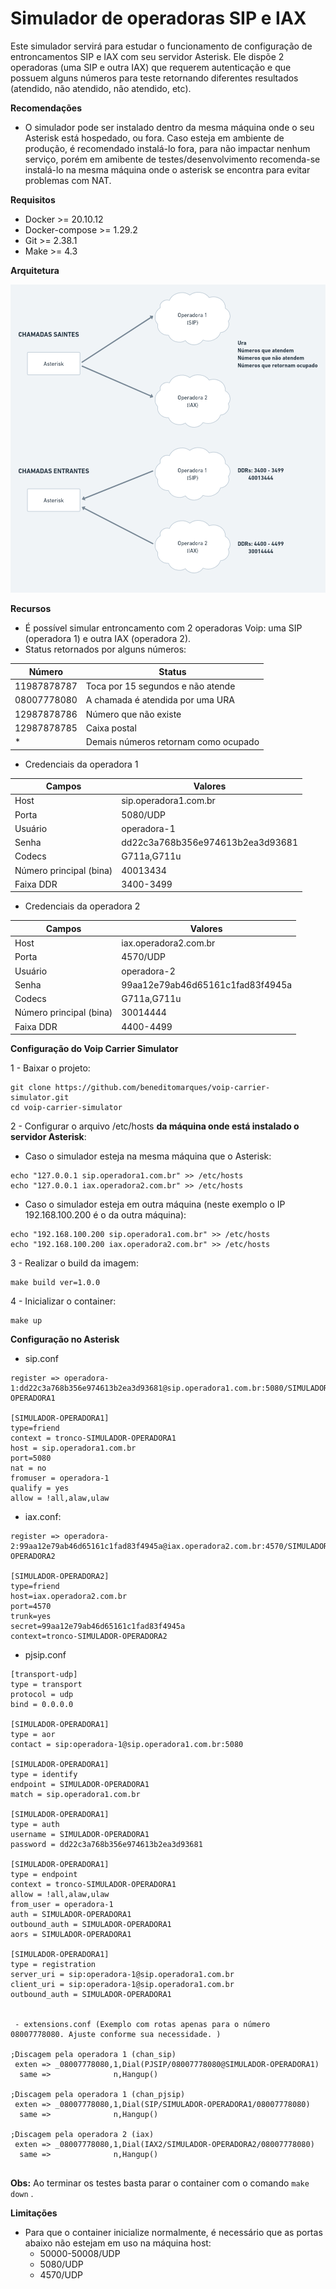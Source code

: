 # Simulador de operadoras SIP e IAX

Este simulador servirá para estudar o funcionamento de configuração de entroncamentos SIP e IAX com seu servidor Asterisk. Ele dispõe 2 operadoras (uma SIP e outra IAX) que requerem autenticação e que possuem alguns números para teste retornando diferentes resultados (atendido, não atendido, não atendido, etc).

**Recomendações**

 - O simulador pode ser instalado dentro da mesma máquina onde o seu Asterisk está hospedado, ou fora. Caso esteja em ambiente de produção, é recomendado instalá-lo fora, para não impactar nenhum serviço, porém em amibente de testes/desenvolvimento recomenda-se instalá-lo na mesma máquina onde o asterisk se encontra para evitar problemas com NAT.

**Requisitos**

 - Docker >= 20.10.12
 - Docker-compose >= 1.29.2
 - Git >= 2.38.1
 - Make >= 4.3

**Arquitetura**

![architecture.png](architecture.png)


**Recursos**

 - É possível simular entroncamento com 2 operadoras Voip: uma SIP (operadora 1) e outra IAX (operadora 2).
 - Status retornados por alguns números:

|Número|Status|
|--|--|
|11987878787|Toca por 15 segundos e não atende|
|08007778080|A chamada é atendida por uma URA|
|12987878786| Número que não existe |
|12987878785| Caixa postal |
| * |Demais números retornam como ocupado |
 
  - Credenciais  da operadora 1

|Campos|Valores|
|--|--|
|Host|sip.operadora1.com.br|
|Porta|5080/UDP|
|Usuário|operadora-1|
|Senha|dd22c3a768b356e974613b2ea3d93681|
|Codecs|G711a,G711u|
|Número principal (bina)|40013434|
|Faixa DDR|3400-3499|

  - Credenciais  da operadora 2
   
|Campos|Valores|
|--|--|
|Host|iax.operadora2.com.br|
|Porta|4570/UDP|
|Usuário|operadora-2|
|Senha|99aa12e79ab46d65161c1fad83f4945a|
|Codecs|G711a,G711u|
|Número principal (bina)|30014444|
|Faixa DDR|4400-4499|


**Configuração do Voip Carrier Simulator**
 
1 - Baixar o projeto:

```shell
git clone https://github.com/beneditomarques/voip-carrier-simulator.git
cd voip-carrier-simulator
```

2 - Configurar o arquivo /etc/hosts **da máquina onde está instalado o servidor Asterisk**:

 - Caso o simulador esteja na mesma máquina que o Asterisk:
  
```shell
echo "127.0.0.1 sip.operadora1.com.br" >> /etc/hosts
echo "127.0.0.1 iax.operadora2.com.br" >> /etc/hosts
```

 - Caso o simulador esteja em outra máquina (neste exemplo o IP 192.168.100.200 é o da outra máquina):
  
```shell
echo "192.168.100.200 sip.operadora1.com.br" >> /etc/hosts
echo "192.168.100.200 iax.operadora2.com.br" >> /etc/hosts
```



3 - Realizar o build da imagem:

```shell
make build ver=1.0.0
```

4 - Inicializar o container:

```shell
make up
```

**Configuração no Asterisk**

 - sip.conf

```
register => operadora-1:dd22c3a768b356e974613b2ea3d93681@sip.operadora1.com.br:5080/SIMULADOR-OPERADORA1

[SIMULADOR-OPERADORA1]
type=friend
context = tronco-SIMULADOR-OPERADORA1
host = sip.operadora1.com.br
port=5080
nat = no
fromuser = operadora-1
qualify = yes
allow = !all,alaw,ulaw
```

 - iax.conf:

```
register => operadora-2:99aa12e79ab46d65161c1fad83f4945a@iax.operadora2.com.br:4570/SIMULADOR-OPERADORA2

[SIMULADOR-OPERADORA2]
type=friend
host=iax.operadora2.com.br
port=4570
trunk=yes
secret=99aa12e79ab46d65161c1fad83f4945a
context=tronco-SIMULADOR-OPERADORA2
```

 - pjsip.conf

```
[transport-udp]
type = transport
protocol = udp
bind = 0.0.0.0

[SIMULADOR-OPERADORA1]
type = aor
contact = sip:operadora-1@sip.operadora1.com.br:5080

[SIMULADOR-OPERADORA1]
type = identify
endpoint = SIMULADOR-OPERADORA1
match = sip.operadora1.com.br

[SIMULADOR-OPERADORA1]
type = auth
username = SIMULADOR-OPERADORA1
password = dd22c3a768b356e974613b2ea3d93681

[SIMULADOR-OPERADORA1]
type = endpoint
context = tronco-SIMULADOR-OPERADORA1
allow = !all,alaw,ulaw
from_user = operadora-1
auth = SIMULADOR-OPERADORA1
outbound_auth = SIMULADOR-OPERADORA1
aors = SIMULADOR-OPERADORA1

[SIMULADOR-OPERADORA1]
type = registration
server_uri = sip:operadora-1@sip.operadora1.com.br
client_uri = sip:operadora-1@sip.operadora1.com.br
outbound_auth = SIMULADOR-OPERADORA1


 - extensions.conf (Exemplo com rotas apenas para o número 08007778080. Ajuste conforme sua necessidade. )

;Discagem pela operadora 1 (chan_sip)
 exten => _08007778080,1,Dial(PJSIP/08007778080@SIMULADOR-OPERADORA1)
  same =>              n,Hangup()

;Discagem pela operadora 1 (chan_pjsip)
 exten => _08007778080,1,Dial(SIP/SIMULADOR-OPERADORA1/08007778080)
  same =>              n,Hangup()

;Discagem pela operadora 2 (iax)
 exten => _08007778080,1,Dial(IAX2/SIMULADOR-OPERADORA2/08007778080)
  same =>              n,Hangup()


```

**Obs:** Ao terminar os testes basta parar o container com o comando ```make down``` .

**Limitações**

 - Para que o container inicialize normalmente, é necessário que as portas abaixo não estejam em uso na máquina host:
   - 50000-50008/UDP
   - 5080/UDP
   - 4570/UDP   
      
